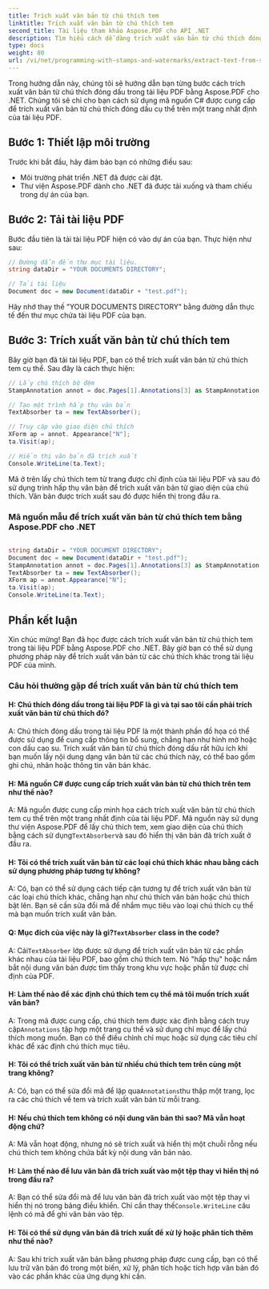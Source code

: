 ```yaml
---
title: Trích xuất văn bản từ chú thích tem
linktitle: Trích xuất văn bản từ chú thích tem
second_title: Tài liệu tham khảo Aspose.PDF cho API .NET
description: Tìm hiểu cách dễ dàng trích xuất văn bản từ chú thích đóng dấu trong tài liệu PDF của bạn bằng Aspose.PDF cho .NET.
type: docs
weight: 80
url: /vi/net/programming-with-stamps-and-watermarks/extract-text-from-stamp-annotation/
---
```

Trong hướng dẫn này, chúng tôi sẽ hướng dẫn bạn từng bước cách trích xuất văn bản từ chú thích đóng dấu trong tài liệu PDF bằng Aspose.PDF cho .NET. Chúng tôi sẽ chỉ cho bạn cách sử dụng mã nguồn C# được cung cấp để trích xuất văn bản từ chú thích đóng dấu cụ thể trên một trang nhất định của tài liệu PDF.

## Bước 1: Thiết lập môi trường

Trước khi bắt đầu, hãy đảm bảo bạn có những điều sau:

- Môi trường phát triển .NET đã được cài đặt.
- Thư viện Aspose.PDF dành cho .NET đã được tải xuống và tham chiếu trong dự án của bạn.

## Bước 2: Tải tài liệu PDF

Bước đầu tiên là tải tài liệu PDF hiện có vào dự án của bạn. Thực hiện như sau:

```csharp
// Đường dẫn đến thư mục tài liệu.
string dataDir = "YOUR DOCUMENTS DIRECTORY";

// Tải tài liệu
Document doc = new Document(dataDir + "test.pdf");
```

Hãy nhớ thay thế "YOUR DOCUMENTS DIRECTORY" bằng đường dẫn thực tế đến thư mục chứa tài liệu PDF của bạn.

## Bước 3: Trích xuất văn bản từ chú thích tem

Bây giờ bạn đã tải tài liệu PDF, bạn có thể trích xuất văn bản từ chú thích tem cụ thể. Sau đây là cách thực hiện:

```csharp
// Lấy chú thích bộ đệm
StampAnnotation annot = doc.Pages[1].Annotations[3] as StampAnnotation;

// Tạo một trình hấp thụ văn bản
TextAbsorber ta = new TextAbsorber();

// Truy cập vào giao diện chú thích
XForm ap = annot. Appearance["N"];
ta.Visit(ap);

// Hiển thị văn bản đã trích xuất
Console.WriteLine(ta.Text);
```

Mã ở trên lấy chú thích tem từ trang được chỉ định của tài liệu PDF và sau đó sử dụng trình hấp thụ văn bản để trích xuất văn bản từ giao diện của chú thích. Văn bản được trích xuất sau đó được hiển thị trong đầu ra.

### Mã nguồn mẫu để trích xuất văn bản từ chú thích tem bằng Aspose.PDF cho .NET 
```csharp

string dataDir = "YOUR DOCUMENT DIRECTORY";
Document doc = new Document(dataDir + "test.pdf");
StampAnnotation annot = doc.Pages[1].Annotations[3] as StampAnnotation;
TextAbsorber ta = new TextAbsorber();
XForm ap = annot.Appearance["N"];
ta.Visit(ap);
Console.WriteLine(ta.Text);

```

## Phần kết luận

Xin chúc mừng! Bạn đã học được cách trích xuất văn bản từ chú thích tem trong tài liệu PDF bằng Aspose.PDF cho .NET. Bây giờ bạn có thể sử dụng phương pháp này để trích xuất văn bản từ các chú thích khác trong tài liệu PDF của mình.

### Câu hỏi thường gặp để trích xuất văn bản từ chú thích tem

#### H: Chú thích đóng dấu trong tài liệu PDF là gì và tại sao tôi cần phải trích xuất văn bản từ chú thích đó?

A: Chú thích đóng dấu trong tài liệu PDF là một thành phần đồ họa có thể được sử dụng để cung cấp thông tin bổ sung, chẳng hạn như hình mờ hoặc con dấu cao su. Trích xuất văn bản từ chú thích đóng dấu rất hữu ích khi bạn muốn lấy nội dung dạng văn bản từ các chú thích này, có thể bao gồm ghi chú, nhãn hoặc thông tin văn bản khác.

#### H: Mã nguồn C# được cung cấp trích xuất văn bản từ chú thích trên tem như thế nào?

 A: Mã nguồn được cung cấp minh họa cách trích xuất văn bản từ chú thích tem cụ thể trên một trang nhất định của tài liệu PDF. Mã nguồn này sử dụng thư viện Aspose.PDF để lấy chú thích tem, xem giao diện của chú thích bằng cách sử dụng`TextAbsorber`và sau đó hiển thị văn bản đã trích xuất ở đầu ra.

#### H: Tôi có thể trích xuất văn bản từ các loại chú thích khác nhau bằng cách sử dụng phương pháp tương tự không?

A: Có, bạn có thể sử dụng cách tiếp cận tương tự để trích xuất văn bản từ các loại chú thích khác, chẳng hạn như chú thích văn bản hoặc chú thích bật lên. Bạn sẽ cần sửa đổi mã để nhắm mục tiêu vào loại chú thích cụ thể mà bạn muốn trích xuất văn bản.

####  Q: Mục đích của việc này là gì?`TextAbsorber` class in the code?

 A: Cái`TextAbsorber` lớp được sử dụng để trích xuất văn bản từ các phần khác nhau của tài liệu PDF, bao gồm chú thích tem. Nó "hấp thụ" hoặc nắm bắt nội dung văn bản được tìm thấy trong khu vực hoặc phần tử được chỉ định của PDF.

#### H: Làm thế nào để xác định chú thích tem cụ thể mà tôi muốn trích xuất văn bản?

 A: Trong mã được cung cấp, chú thích tem được xác định bằng cách truy cập`Annotations` tập hợp một trang cụ thể và sử dụng chỉ mục để lấy chú thích mong muốn. Bạn có thể điều chỉnh chỉ mục hoặc sử dụng các tiêu chí khác để xác định chú thích mục tiêu.

#### H: Tôi có thể trích xuất văn bản từ nhiều chú thích tem trên cùng một trang không?

 A: Có, bạn có thể sửa đổi mã để lặp qua`Annotations`thu thập một trang, lọc ra các chú thích về tem và trích xuất văn bản từ mỗi trang.

#### H: Nếu chú thích tem không có nội dung văn bản thì sao? Mã vẫn hoạt động chứ?

A: Mã vẫn hoạt động, nhưng nó sẽ trích xuất và hiển thị một chuỗi rỗng nếu chú thích tem không chứa bất kỳ nội dung văn bản nào.

#### H: Làm thế nào để lưu văn bản đã trích xuất vào một tệp thay vì hiển thị nó trong đầu ra?

 A: Bạn có thể sửa đổi mã để lưu văn bản đã trích xuất vào một tệp thay vì hiển thị nó trong bảng điều khiển. Chỉ cần thay thế`Console.WriteLine` câu lệnh có mã để ghi văn bản vào tệp.

#### H: Tôi có thể sử dụng văn bản đã trích xuất để xử lý hoặc phân tích thêm như thế nào?

A: Sau khi trích xuất văn bản bằng phương pháp được cung cấp, bạn có thể lưu trữ văn bản đó trong một biến, xử lý, phân tích hoặc tích hợp văn bản đó vào các phần khác của ứng dụng khi cần.
